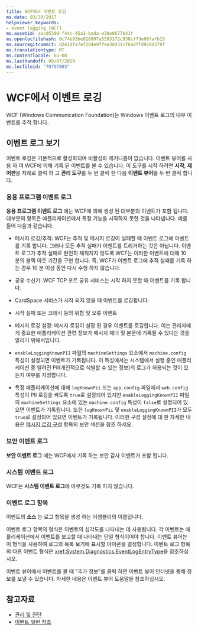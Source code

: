 ```yaml
---
title: WCF에서 이벤트 로깅
ms.date: 03/30/2017
helpviewer_keywords:
- event logging [WCF]
ms.assetid: aac0530d-f44c-45a1-bada-e30e0677b41f
ms.openlocfilehash: 0c74b93be026007a5593372c938cf73e08fafb15
ms.sourcegitcommit: d2e1dfa7ef2d4e9ffae3d431cf6a4ffd9c8d378f
ms.translationtype: MT
ms.contentlocale: ko-KR
ms.lasthandoff: 09/07/2019
ms.locfileid: "70797803"
---
```

# <a name="event-logging-in-wcf"></a>WCF에서 이벤트 로깅
WCF (Windows Communication Foundation)는 Windows 이벤트 로그의 내부 이벤트를 추적 합니다.  
  
## <a name="viewing-event-logs"></a>이벤트 로그 보기  
 이벤트 로깅은 기본적으로 활성화되며 비활성화 메커니즘이 없습니다. 이벤트 뷰어를 사용 하 여 WCF에 의해 기록 된 이벤트를 볼 수 있습니다. 이 도구를 시작 하려면 **시작**, **제어판**을 차례로 클릭 하 고 **관리 도구**를 두 번 클릭 한 다음 **이벤트 뷰어**를 두 번 클릭 합니다.  
  
### <a name="application-event-log"></a>응용 프로그램 이벤트 로그  
 **응용 프로그램 이벤트 로그** 에는 WCF에 의해 생성 된 대부분의 이벤트가 포함 됩니다. 대부분의 항목은 애플리케이션에서 특정 기능을 시작하지 못한 것을 나타냅니다. 예를 들어 다음과 같습니다.  
  
- 메시지 로깅/추적: WCF는 추적 및 메시지 로깅이 실패할 때 이벤트 로그에 이벤트를 기록 합니다. 그러나 모든 추적 실패가 이벤트를 트리거하는 것은 아닙니다. 이벤트 로그가 추적 실패로 완전히 채워지지 않도록 WCF는 이러한 이벤트에 대해 10 분의 블랙 아웃 기간을 구현 합니다. 즉, WCF가 이벤트 로그에 추적 실패를 기록 하는 경우 10 분 이상 동안 다시 수행 하지 않습니다.  
  
- 공유 수신기: WCF TCP 포트 공유 서비스는 시작 하지 못할 때 이벤트를 기록 합니다.  
  
- CardSpace 서비스가 시작 되지 않을 때 이벤트를 로깅합니다.  
  
- 시작 실패 또는 크래시 등의 위험 및 오류 이벤트  
  
- 메시지 로깅 설정: 메시지 로깅이 설정 된 경우 이벤트를 로깅합니다. 이는 관리자에게 중요한 애플리케이션 관련 정보가 메시지 헤더 및 본문에 기록될 수 있다는 것을 알리기 위해서입니다.  
  
- `enableLoggingKnownPII` 파일의 `machineSettings` 요소에서 `machine.config` 특성이 설정되면 이벤트가 기록됩니다. 이 특성에서는 시스템에서 실행 중인 애플리케이션 중 알려진 PII(개인적으로 식별할 수 있는 정보)의 로그가 허용되는 것이 있는지 여부를 지정합니다.  
  
- 특정 애플리케이션에 대해 `logKnownPii` 또는 `app.config` 파일에서 `web.config` 특성이 PII 로깅을 켜도록 `true`로 설정되어 있지만 `enableLoggingKnownPII` 파일의 `machineSettings` 요소에 있는 `machine.config` 특성이 `false`로 설정되어 있으면 이벤트가 기록됩니다. 또한 `logKnownPii` 및 `enableLoggingKnownPII`가 모두 `true`로 설정되어 있으면 이벤트가 기록됩니다. 이러한 구성 설정에 대 한 자세한 내용은 [메시지 로깅 구성](../configuring-message-logging.md) 항목의 보안 섹션을 참조 하세요.  
  
### <a name="security-event-log"></a>보안 이벤트 로그  
 **보안 이벤트 로그** 에는 WCF에서 기록 하는 보안 감사 이벤트가 포함 됩니다.  
  
### <a name="system-event-log"></a>시스템 이벤트 로그  
 WCF는 **시스템 이벤트 로그**에 아무것도 기록 하지 않습니다.  
  
### <a name="event-log-entries"></a>이벤트 로그 항목  
 이벤트의 **소스** 는 로그 항목을 생성 하는 어셈블리의 이름입니다.  
  
 이벤트 로그 항목의 형식은 이벤트의 심각도를 나타내는 데 사용됩니다. 각 이벤트는 애플리케이션에서 이벤트를 보고할 때 나타내는 단일 형식이어야 합니다. 이벤트 뷰어는 이 형식을 사용하여 로그의 목록 보기에 표시할 아이콘을 결정합니다. 이벤트 로그 항목의 다른 이벤트 형식은 <xref:System.Diagnostics.EventLogEntryType>을 참조하십시오.  
  
 이벤트 뷰어에서 이벤트를 볼 때 "추가 정보"를 클릭 하면 이벤트 뷰어 인터넷을 통해 정보를 보낼 수 있습니다. 자세한 내용은 이벤트 뷰어 도움말을 참조하십시오.  
  
## <a name="see-also"></a>참고자료

- [관리 및 진단](../index.md)
- [이벤트 일반 참조](events-general-reference.md)
